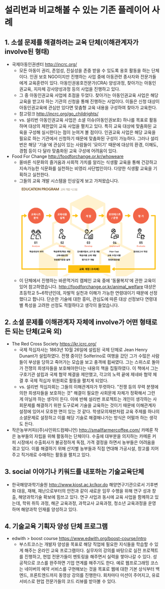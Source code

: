 # 설리번과 비교해볼 수 있는 기존 플레이어 사례
## 1. 소셜 문제를 해결하려는 교육 단체(이해관계자가 involve된 형태)
  - 국제아동인권센터 http://incrc.org/
    - 모든 아동이 권리, 존엄성, 진실성을 존중 받을 수 있도록 옹호 활동을 하는 단체이다. 인권 보호 NGO이지만 진행하는 사업 중에 아동관련 종사자와 전문가들에게 교육훈련이 있다. 아동인권옹호전문가(CRA) 양성과정, 찾아가는 아동인권교육, 지자체 강사양성과정 등의 사업을 진행하고 있다. 
    - 그 중 아동인권교육 사업에 초점을 두었다. 찾아가는 아동인권교육 사업은 해당 교육을 받고자 하는 기관의 신청을 통해 진행하는 사업이다. 이들은 신청 대상이 아동인권교육에 관심만 있다면 맞춤형 교육 내용을 구성하여 찾아가 교육한다.
    - 참고링크 http://incrc.org/go_childrights/
    - vs. 설리번
      아동인권교육 사업은 소셜 이슈(아동인권보호) 하나를 목표로 활동하며 대상의 제한없이 교육 사업을 펼치고 있다. 특히 교육 대상에 맞춤화된 교육을 구성해 실시한다는 점이 눈여겨 볼 점이다. 인권교육 사업은 해당 교육을 필요로 하는 기관에서 신청하기 때문에 맞춤화된 구성이 가능하다. 그러나 설리번은 해당 '기술'에 관심이 있는 사람들이 '모이기' 때문에 대상의 환경, 이해도, 경험 등이 다 달라 맞춤화된 교육 구성에 어려움이 있다.
  - Food For Change http://foodforchange.or.kr/whoweare
    - 올바른 식문화의 즐거움과 사회적 가치를 알리는 식생활 교육을 통해 건강하고 지속가능한 식문화를 실천하는 비영리 사단법인이다. 다양한 식생활 교육을 기획하고 실천한다. 
    - 그들의 교육 개발 시스템을 인상깊게 보고 가져왔습니다.
      ![system](img/system.png)
    - 이 단체에서 진행하는 바른먹거리 캠페인 교육 중에 '동물복지'에 관한 교육이 있어 참고하였습니다. http://foodforchange.or.kr/animal_welfare
       대상은 초등학교 5~6학년인데, 자발적 실천과 이해가 가능한 연령대이기 때문에 선정했다고 합니다. 단순한 기술에 대한 흥미, 관심도에 따른 대상 선정보다 연령대별 특성을 고려한 선정도 적절하다고 생각이 들었습니다.

         
## 2. 소셜 문제를 이해관계자 자체에 involve가 어떤 형태로든 되는 단체(교육 외)
  - The Red Cross Society https://kr.icrc.org/
    - 국제 적십자사는 1863년 10월 26일에 설립된 국제 단체로 Jean Henry Dunant가 설립하였다. 전쟁 중이던 Solferino로 여행을 갔던 그가 수많은 사람들이 부상을 당하고 죽어가는 모습을 보고 충격에 휩싸였다. 그는 스위스로 돌아가 전쟁의 희생자들을 보호해야한다는 내용의 책을 집필하였다. 이 책에서 그는 구호기관 설립과 국제 협약 체결을 제안했고, 각고의 노력 끝에 제네바 협약 체결 후 국제 적십자 위원회로 활동을 펼치게 되었다.
    - vs. 설리번
      적십자회는 그들의 이해관계자가 뚜렷하다. "전쟁 등의 무력 분쟁에 의한 희생자들을 보호하는 것" 해결이 필요한 사회문제 자체가 정확해서 그런 게 아닐까 하는 생각이 든다. 이에 반해 설리번 프로젝트는 개인이 생각하는 사회문제를 해결하기 위한 도구로써 기술을 교육하는 것이기 때문에 이해관계자 설정에 있어서 모호한 면이 있는 것 같다. 학생모의재판처럼 교육 주제를 하나의 소셜문제로 설정하고 이를 해당 기술로 해결해나가는 방식은 어떨까 하는 생각도 든다. 
  - 작은농부커피((주)샤인위드컴페니언) http://smallfarmercoffee.com/
      카메룬 작은 농부들의 자립을 위해 활동하는 단체이다. 수출에 대부분을 의지하는 카메룬 커피 시장에서 수출회사가 불공정하게 독점, 가격 결정을 하면서 농부들은 어려움을 겪고 있다. 이를 해결하기 위해 산지별 농부들과 직접 연대해 가공시설, 창고를 지어주고 직거래로 수매하는 활동을 펼치고 있다.
       
## 3. social 이야기나 키워드를 내포하는 기술교육단체
  - 한국해양과학기술원 http://www.kiost.ac.kr/kor.do
      해양연구기관으로서 기후변화 대응, 재해, 재난으로부터의 안전과 같이 새로운 임무 수행을 위해 연구 성과 창출, 해양과학기술 확보에 힘쓰고 있다. 연구 사업과 동시에 교육 사업을 함께하고 있는데, 학위 취득 과정, 해군 교육과정, 과학교사 교육과정, 청소년 교육과정을 운영하며 해양과학 인재를 양성하고 있다. 

## 4. 기술교육 기획자 양성 단체 프로그램 
  - edwith > boost course https://www.edwith.org/boost-course/intro
    - 부스트코스는 개발자 양성을 목표로 해당 직업에 필요한 지식들을 학습할 수 있게 해주는 온라인 교육 프로그램이다. 실무자의 강의를 바탕으로 실전 프로젝트를 진행하고, 현업 전문가들이 멘토링을 해주면서 실력을 쌓아나갈 수 있다. 성공적으로 코스를 완주하면 기업 연계를 해주기도 한다. 예로 웹프로그래밍 코스는 네이버의 예약 서비스를 구현해보는 것을 목표로 웹에 대한 기본 상식부터 백엔드, 프론트엔드까지 동영상 강의를 진행한다. 회차마다 미션이 주어지고, 유료 서비스로 현업 전문가들의 코드 리뷰를 받아볼 수 있다.
